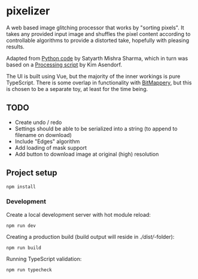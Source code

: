 # pixelizer

A web based image glitching processor that works by "sorting pixels". It takes any provided input image and shuffles
the pixel content according to controllable algorithms to provide a distorted take, hopefully with pleasing results.

Adapted from [Python code](https://github.com/satyarth/pixelsort) by Satyarth Mishra Sharma, which in turn was based on
a [Processing script](https://github.com/kimasendorf/ASDFPixelSort) by Kim Asendorf.

The UI is built using Vue, but the majority of the inner workings is pure TypeScript. There is some overlap in
functionality with [BitMappery](https://github.com/igorski/bitmappery), but this is chosen to be a separate toy, at
least for the time being.

## TODO

 * Create undo / redo
 * Settings should be able to be serialized into a string (to append to filename on download)
 * Include "Edges" algorithm
 * Add loading of mask support
 * Add button to download image at original (high) resolution

## Project setup

```
npm install
```

### Development

Create a local development server with hot module reload:

```
npm run dev
```

Creating a production build (build output will reside in _./dist/_-folder):

```
npm run build
```

Running TypeScript validation:

```
npm run typecheck
```